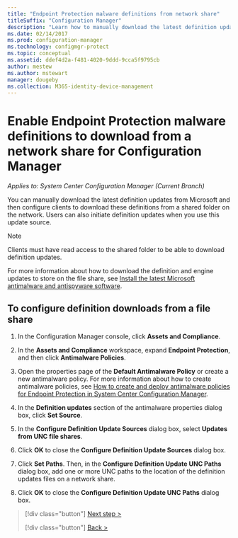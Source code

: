 ```yaml
---
title: "Endpoint Protection malware definitions from network share"
titleSuffix: "Configuration Manager"
description: "Learn how to manually download the latest definition updates from Microsoft and then configure clients to download these definitions."
ms.date: 02/14/2017
ms.prod: configuration-manager
ms.technology: configmgr-protect
ms.topic: conceptual
ms.assetid: ddef4d2a-f481-4020-9ddd-9cca5f9795cb
author: mestew
ms.author: mstewart
manager: dougeby
ms.collection: M365-identity-device-management
---
```


# Enable Endpoint Protection malware definitions to download from a network share for Configuration Manager

*Applies to: System Center Configuration Manager (Current Branch)*

 You can manually download the latest definition updates from Microsoft and then configure clients to download these definitions from a shared folder on the network. Users can also initiate definition updates when you use this update source.

> [!NOTE]
>  Clients must have read access to the shared folder to be able to download definition updates.

 For more information about how to download the definition and engine updates to store on the file share, see [Install the latest Microsoft antimalware and antispyware software](https://www.microsoft.com/wdsi/definitions).

## To configure definition downloads from a file share

1.  In the Configuration Manager console, click **Assets and Compliance**.

2.  In the **Assets and Compliance** workspace, expand **Endpoint Protection**, and then click **Antimalware Policies**.

3.  Open the properties page of the **Default Antimalware Policy** or create a new antimalware policy. For more information about how to create antimalware policies, see [How to create and deploy antimalware policies for Endpoint Protection in System Center Configuration Manager](endpoint-antimalware-policies.md).

4.  In the **Definition updates** section of the antimalware properties dialog box, click **Set Source**.

5.  In the **Configure Definition Update Sources** dialog box, select **Updates from UNC file shares**.

6.  Click **OK** to close the **Configure Definition Update Sources** dialog box.

7.  Click **Set Paths**. Then, in the **Configure Definition Update UNC Paths** dialog box, add one or more UNC paths to the location of the definition updates files on a network share.

8.  Click **OK** to close the **Configure Definition Update UNC Paths** dialog box.


> [!div class="button"]
> [Next step >](endpoint-antimalware-policies.md)
> 
> [!div class="button"]
> [Back >](endpoint-configure-alerts.md)
